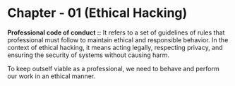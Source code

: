 # Chapter - 01 (Ethical Hacking)

**Professional code of conduct ::** It refers to a set of guidelines of rules that professional must follow to maintain ethical and responsible behavior. In the context of ethical hacking, it means acting legally, respecting privacy, and ensuring the security of systems without causing harm.

To keep outself viable as a professional, we need to behave and perform our work in an ethical manner.
